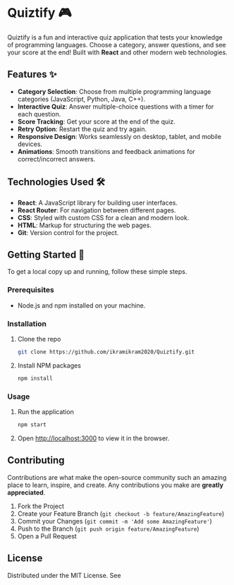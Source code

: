 
# Quiztify 🎮

Quiztify is a fun and interactive quiz application that tests your knowledge of programming languages. Choose a category, answer questions, and see your score at the end! Built with **React** and other modern web technologies.

## Features ✨

- **Category Selection**: Choose from multiple programming language categories (JavaScript, Python, Java, C++).
- **Interactive Quiz**: Answer multiple-choice questions with a timer for each question.
- **Score Tracking**: Get your score at the end of the quiz.
- **Retry Option**: Restart the quiz and try again.
- **Responsive Design**: Works seamlessly on desktop, tablet, and mobile devices.
- **Animations**: Smooth transitions and feedback animations for correct/incorrect answers.

## Technologies Used 🛠️

- **React**: A JavaScript library for building user interfaces.
- **React Router**: For navigation between different pages.
- **CSS**: Styled with custom CSS for a clean and modern look.
- **HTML**: Markup for structuring the web pages.
- **Git**: Version control for the project.

## Getting Started 🚀

To get a local copy up and running, follow these simple steps.

### Prerequisites

- Node.js and npm installed on your machine.

### Installation

1. Clone the repo
   ```sh
   git clone https://github.com/ikramikram2020/Quiztify.git
   ```
2. Install NPM packages
   ```sh
   npm install
   ```

### Usage

1. Run the application
   ```sh
   npm start
   ```
2. Open [http://localhost:3000](http://localhost:3000) to view it in the browser.

## Contributing

Contributions are what make the open-source community such an amazing place to learn, inspire, and create. Any contributions you make are **greatly appreciated**.

1. Fork the Project
2. Create your Feature Branch (`git checkout -b feature/AmazingFeature`)
3. Commit your Changes (`git commit -m 'Add some AmazingFeature'`)
4. Push to the Branch (`git push origin feature/AmazingFeature`)
5. Open a Pull Request

## License

Distributed under the MIT License. See 
